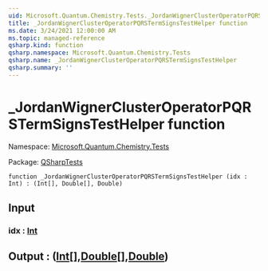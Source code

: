 ```yaml
---
uid: Microsoft.Quantum.Chemistry.Tests._JordanWignerClusterOperatorPQRSTermSignsTestHelper
title: _JordanWignerClusterOperatorPQRSTermSignsTestHelper function
ms.date: 3/24/2021 12:00:00 AM
ms.topic: managed-reference
qsharp.kind: function
qsharp.namespace: Microsoft.Quantum.Chemistry.Tests
qsharp.name: _JordanWignerClusterOperatorPQRSTermSignsTestHelper
qsharp.summary: ''
---
```


# _JordanWignerClusterOperatorPQRSTermSignsTestHelper function

Namespace: [Microsoft.Quantum.Chemistry.Tests](xref:Microsoft.Quantum.Chemistry.Tests)

Package: [QSharpTests](https://nuget.org/packages/QSharpTests)




```qsharp
function _JordanWignerClusterOperatorPQRSTermSignsTestHelper (idx : Int) : (Int[], Double[], Double)
```


## Input

### idx : [Int](xref:microsoft.quantum.lang-ref.int)





## Output : ([Int](xref:microsoft.quantum.lang-ref.int)[],[Double](xref:microsoft.quantum.lang-ref.double)[],[Double](xref:microsoft.quantum.lang-ref.double))

